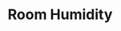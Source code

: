 ---
title: Room Humidity
type: humidity
order: 2
particle:
  event: humidity
  deviceID: 380042001547343433313338
  accessToken: 9868eab355198c88316c282ec1ad4bff03671278
  triggerFunction: getTemp
---